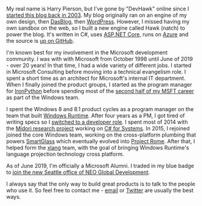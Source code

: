 My real name is Harry Pierson, but I've gone by "DevHawk" online since I [started this blog back in 2003](~/blog/new-and-improved-devhawk). My blog originally ran on an engine of my own design, then [DasBlog](https://github.com/shanselman/dasblog), then [WordPress](https://wordpress.org/). However, I missed having my own sandbox on the web, so I built a new engine called Hawk (natch) to power the blog. It's written in C#, uses [ASP.NET Core](https://github.com/aspnet/home), runs on [Azure](http://azure.microsoft.com/) and the source is [up on GitHub](https://github.com/devhawk/Hawk).

I'm known best for my involvement in the Microsoft development community. I was with with Microsoft from October 1998 until June of 2019 - over 20 years! In that time, I had a wide variety of different jobs. I started in Microsoft Consulting before moving into a technical evangelism role. I spent a short time as an architect for Microsoft's internal IT department. When I finally joined the product groups, I started as the program manager for [IronPython](http://ironpython.net/) before spending most of the [second half of my MSFT career](~/blog/joining-windows) as part of the Windows team. 

I spent the Windows 8 and 8.1 product cycles as a program manager on the team that built [Windows Runtime](https://en.wikipedia.org/wiki/Windows_Runtime). After four years as a PM, I got tired of writing specs so I [switched to a developer role](~/blog/putting-the-dev-back-in-devhawk). I spent most of 2014 with the [Midori research project](http://joeduffyblog.com/2015/11/03/blogging-about-midori/) working on [C# for Systems](http://joeduffyblog.com/2013/12/27/csharp-for-systems-programming/). In 2015, I rejoined joined the core Windows team, working on the cross-platform plumbing that powers [SmartGlass](http://www.xbox.com/en-US/smartglass) which eventually evolved into [Project Rome](https://developer.microsoft.com/en-us/windows/project-rome). After that, I helped form the [xlang](https://github.com/Microsoft/xlang) team, with the goal of bringing Windows Runtime's language projection technology cross platform.

As of June 2019, I'm officially a Microsoft Alumni. I traded in my blue badge to [join the new Seattle office of NEO Global Development](http://devhawk.net/blog/2019/6/2/my-next-adventure).

I always say that the only way to build great products is to talk to the people who use it. So feel free to contact me - [email](mailto:devhawk@outlook.com) or [Twitter](http://twitter.com/devhawk) are usually the best ways.